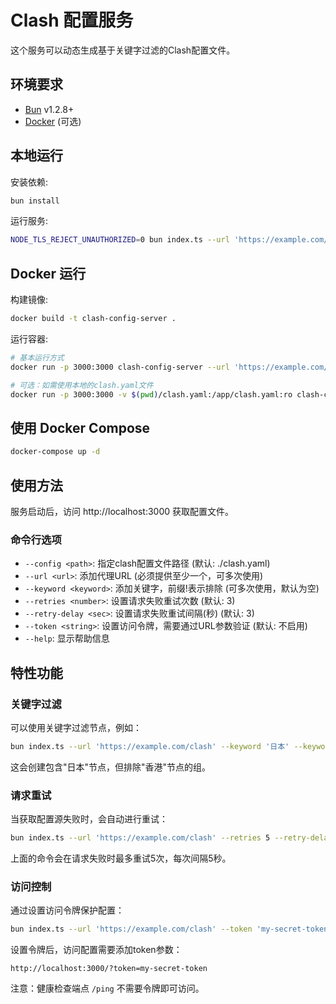 # Clash 配置服务

这个服务可以动态生成基于关键字过滤的Clash配置文件。

## 环境要求

- [Bun](https://bun.sh) v1.2.8+
- [Docker](https://www.docker.com/) (可选)

## 本地运行

安装依赖:

```bash
bun install
```

运行服务:

```bash
NODE_TLS_REJECT_UNAUTHORIZED=0 bun index.ts --url 'https://example.com/clash' --keyword '关键字'
```

## Docker 运行

构建镜像:

```bash
docker build -t clash-config-server .
```

运行容器:

```bash
# 基本运行方式
docker run -p 3000:3000 clash-config-server --url 'https://example.com/clash' --keyword '关键字'

# 可选：如需使用本地的clash.yaml文件
docker run -p 3000:3000 -v $(pwd)/clash.yaml:/app/clash.yaml:ro clash-config-server --url 'https://example.com/clash' --keyword '关键字'
```

## 使用 Docker Compose

```bash
docker-compose up -d
```

## 使用方法

服务启动后，访问 http://localhost:3000 获取配置文件。

### 命令行选项

- `--config <path>`: 指定clash配置文件路径 (默认: ./clash.yaml)
- `--url <url>`: 添加代理URL (必须提供至少一个，可多次使用)
- `--keyword <keyword>`: 添加关键字，前缀!表示排除 (可多次使用，默认为空)
- `--retries <number>`: 设置请求失败重试次数 (默认: 3)
- `--retry-delay <sec>`: 设置请求失败重试间隔(秒) (默认: 3)
- `--token <string>`: 设置访问令牌，需要通过URL参数验证 (默认: 不启用)
- `--help`: 显示帮助信息

## 特性功能

### 关键字过滤

可以使用关键字过滤节点，例如：

```bash
bun index.ts --url 'https://example.com/clash' --keyword '日本' --keyword '!香港'
```

这会创建包含"日本"节点，但排除"香港"节点的组。

### 请求重试

当获取配置源失败时，会自动进行重试：

```bash
bun index.ts --url 'https://example.com/clash' --retries 5 --retry-delay 5
```

上面的命令会在请求失败时最多重试5次，每次间隔5秒。

### 访问控制

通过设置访问令牌保护配置：

```bash
bun index.ts --url 'https://example.com/clash' --token 'my-secret-token'
```

设置令牌后，访问配置需要添加token参数：

```
http://localhost:3000/?token=my-secret-token
```

注意：健康检查端点 `/ping` 不需要令牌即可访问。
